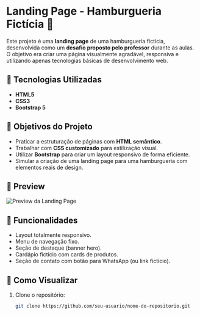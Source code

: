 # Landing Page - Hamburgueria Fictícia 🍔

Este projeto é uma **landing page** de uma hamburgueria fictícia, desenvolvida como um **desafio proposto pelo professor** durante as aulas. O objetivo era criar uma página visualmente agradável, responsiva e utilizando apenas tecnologias básicas de desenvolvimento web.

## 🚀 Tecnologias Utilizadas

- **HTML5**
- **CSS3**
- **Bootstrap 5**

## 🎯 Objetivos do Projeto

- Praticar a estruturação de páginas com **HTML semântico**.
- Trabalhar com **CSS customizado** para estilização visual.
- Utilizar **Bootstrap** para criar um layout responsivo de forma eficiente.
- Simular a criação de uma landing page para uma hamburgueria com elementos reais de design.

## 📸 Preview

![Preview da Landing Page](caminho/para/imagem-preview.png) <!-- Você pode colocar um print da página aqui -->

## 📝 Funcionalidades

- Layout totalmente responsivo.
- Menu de navegação fixo.
- Seção de destaque (banner hero).
- Cardápio fictício com cards de produtos.
- Seção de contato com botão para WhatsApp (ou link fictício).

## 📂 Como Visualizar

1. Clone o repositório:
   ```bash
   git clone https://github.com/seu-usuario/nome-do-repositorio.git
